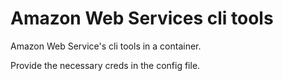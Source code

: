 # Amazon Web Services cli tools

Amazon Web Service's cli tools in a container.

Provide the necessary creds in the config file.
